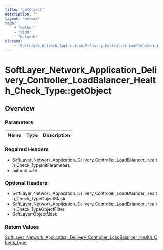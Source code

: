 ```yaml
---
title: "getObject"
description: ""
layout: "method"
tags:
    - "method"
    - "sldn"
    - "Network"
classes:
    - "SoftLayer_Network_Application_Delivery_Controller_LoadBalancer_Health_Check_Type"
---
```

# SoftLayer_Network_Application_Delivery_Controller_LoadBalancer_Health_Check_Type::getObject
## Overview 


### Parameters 
|Name | Type | Description |
| --- | --- | --- |


### Required Headers
* SoftLayer_Network_Application_Delivery_Controller_LoadBalancer_Health_Check_TypeInitParameters
* authenticate

### Optional Headers
* SoftLayer_Network_Application_Delivery_Controller_LoadBalancer_Health_Check_TypeObjectMask
* SoftLayer_Network_Application_Delivery_Controller_LoadBalancer_Health_Check_TypeObjectFilter
* SoftLayer_ObjectMask

### Return Values
<a href='/reference/datatypes/SoftLayer_Network_Application_Delivery_Controller_LoadBalancer_Health_Check_Type'>SoftLayer_Network_Application_Delivery_Controller_LoadBalancer_Health_Check_Type </a>
